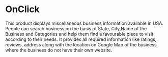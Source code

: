 # OnClick
This product displays miscellaneous business information available in USA. People can search business on the basis of State, City,Name of the Business and Categories and help them find a favourable place to visit according to their needs. It provides all required information like ratings, reviews, address along with the location on Google Map of the business where the business do not have their own website.
